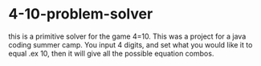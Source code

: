 # 4-10-problem-solver
this is a primitive solver for the game 4=10. 
This was a project for a java coding summer camp.
You input 4 digits, and set what you would like it to equal .ex 10, then it will give all the possible equation combos.
 
